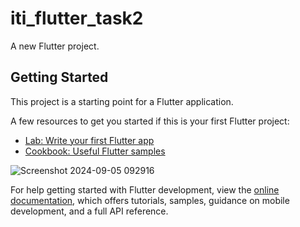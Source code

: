 # iti_flutter_task2

A new Flutter project.

## Getting Started

This project is a starting point for a Flutter application.

A few resources to get you started if this is your first Flutter project:

- [Lab: Write your first Flutter app](https://docs.flutter.dev/get-started/codelab)
- [Cookbook: Useful Flutter samples](https://docs.flutter.dev/cookbook)




![Screenshot 2024-09-05 092916](https://github.com/user-attachments/assets/65bace25-15da-4835-b6ff-03c5d048d0c4)
   
For help getting started with Flutter development, view the
[online documentation](https://docs.flutter.dev/), which offers tutorials,
samples, guidance on mobile development, and a full API reference.
